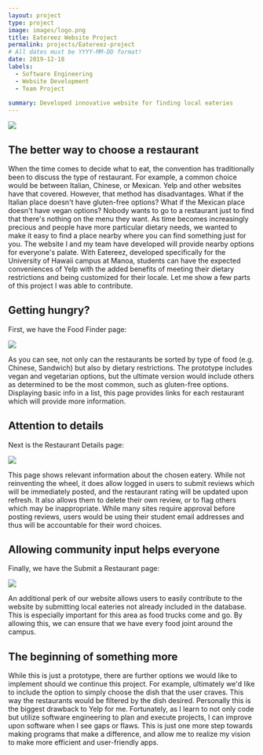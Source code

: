 ```yaml
---
layout: project
type: project
image: images/logo.png
title: Eatereez Website Project
permalink: projects/Eatereez-project
# All dates must be YYYY-MM-DD format!
date: 2019-12-18
labels:
  - Software Engineering
  - Website Development
  - Team Project
  
summary: Developed innovative website for finding local eateries 
---
```

<img class="ui image" size="big" src="{{ site.baseurl }}/images/eatereez.png">

## The better way to choose a restaurant

When the time comes to decide what to eat, the convention has traditionally been to discuss the type of restaurant.  For example, a common choice would be between Italian, Chinese, or Mexican.  Yelp and other websites have that covered.  However, that method has disadvantages.  What if the Italian place doesn't have gluten-free options?  What if the Mexican place doesn't have vegan options?  Nobody wants to go to a restaurant just to find that there's nothing on the menu they want.  As time becomes increasingly precious and people have more particular dietary needs, we wanted to make it easy to find a place nearby where you can find something just for you.  The website I and my team have developed will provide nearby options for everyone's palate.  With Eatereez, developed specifically for the University of Hawaii campus at Manoa, students can have the expected conveniences of Yelp with the added benefits of meeting their dietary restrictions and being customized for their locale.  Let me show a few parts of this project I was able to contribute.

## Getting hungry?

First, we have the Food Finder page:

<img class="ui image" size="big" src="{{ site.baseurl }}/images/list.png">

As you can see, not only can the restaurants be sorted by type of food (e.g. Chinese, Sandwich) but also by dietary restrictions.  The prototype includes vegan and vegetarian options, but the ultimate version would include others as determined to be the most common, such as gluten-free options.  Displaying basic info in a list, this page provides links for each restaurant which will provide more information.

## Attention to details

Next is the Restaurant Details page:

<img class="ui image" size="big" src="{{ site.baseurl }}/images/details.png">

This page shows relevant information about the chosen eatery.  While not reinventing the wheel, it does allow logged in users to submit reviews which will be immediately posted, and the restaurant rating will be updated upon refresh.  It also allows them to delete their own review, or to flag others which may be inappropriate.  While many sites require approval before posting reviews, users would be using their student email addresses and thus will be accountable for their word choices.

## Allowing community input helps everyone

Finally, we have the Submit a Restaurant page:

<img class="ui image" size="big" src="{{ site.baseurl }}/images/submit.png">

An additional perk of our website allows users to easily contribute to the website by submitting local eateries not already included in the database.  This is especially important for this area as food trucks come and go.  By allowing this, we can ensure that we have every food joint around the campus.

## The beginning of something more

While this is just a prototype, there are further options we would like to implement should we continue this project.  For example, ultimately we'd like to include the option to simply choose the dish that the user craves.  This way the restaurants would be filtered by the dish desired.  Personally this is the biggest drawback to Yelp for me.  Fortunately, as I learn to not only code but utilize software engineering to plan and execute projects, I can improve upon software when I see gaps or flaws.  This is just one more step towards making programs that make a difference, and allow me to realize my vision to make more efficient and user-friendly apps.
